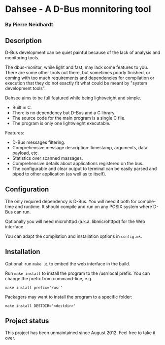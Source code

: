 # Dahsee - A D-Bus monnitoring tool
### By Pierre Neidhardt


Description
-----------

D-Bus development can be quiet painful because of the lack of analysis and
monitoring tools.

The dbus-monitor, while light and fast, may lack some features to you. There are
some other tools out there, but sometimes poorly finished, or coming with too
much requirements and dependencies for compilation or execution that they do not
exactly fit what could be meant by "system development tools".

Dahsee aims to be full featured while being lightweight and simple.

* Built in C.
* There is no dependency but D-Bus and a C library.
* The source code for the main program is a single C file.
* The program is only one lightwieght executable.

Features:

* D-Bus messages filtering.
* Comprehensive message description: timestamp, arguments, data payload, etc.
* Statistics over scanned massages.
* Comprehensive details about applications registered on the bus.
* The configurable and clear output to terminal can be easily parsed and piped
  to other application (as well as to itself).

Configuration
-------------

The only required dependency is D-Bus. You will need it both for compile-time
and runtime. It should compile and run on any POSIX system where D-Bus can run.

Optionally you will need microhttpd (a.k.a. libmicrohttpd) for the Web
interface.

You can adapt the compilation and installation options in `config.mk`.

Installation
------------

Optional: run `make ui` to embed the web interface in the build.

Run `make install` to install the program to the /usr/local prefix. You can
change the prefix from command-line, e.g.

	make install prefix='/usr'

Packagers may want to install the program to a specific folder:

	make install DESTDIR='<destdir>'

Project status
--------------

This project has been unmaintained since August 2012. Feel free to take it over.
